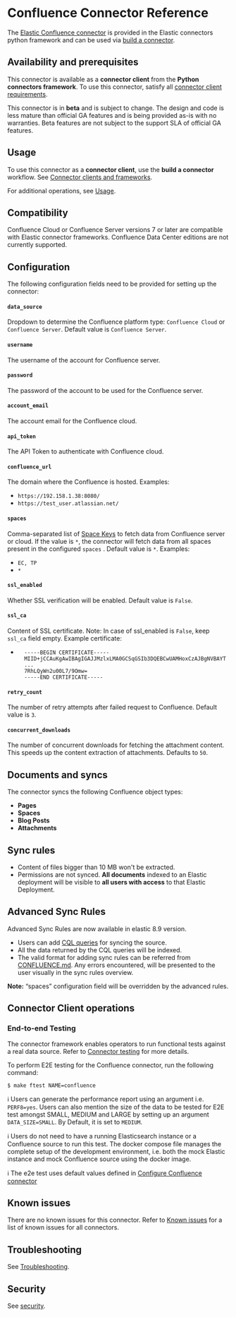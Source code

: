 # Confluence Connector Reference

The [Elastic Confluence connector](../connectors/sources/confluence.py) is provided in the Elastic connectors python framework and can be used via [build a connector](https://www.elastic.co/guide/en/enterprise-search/current/build-connector.html).

## Availability and prerequisites

This connector is available as a **connector client** from the **Python connectors framework**. To use this connector, satisfy all [connector client requirements](https://www.elastic.co/guide/en/enterprise-search/master/build-connector.html).

This connector is in **beta** and is subject to change. The design and code is less mature than official GA features and is being provided as-is with no warranties. Beta features are not subject to the support SLA of official GA features.

## Usage

To use this connector as a **connector client**, use the **build a connector** workflow. See [Connector clients and frameworks](https://www.elastic.co/guide/en/enterprise-search/master/build-connector.html).

For additional operations, see [Usage](https://www.elastic.co/guide/en/enterprise-search/master/connectors-usage.html).

## Compatibility

Confluence Cloud or Confluence Server versions 7 or later are compatible with Elastic connector frameworks. Confluence Data Center editions are not currently supported.

## Configuration

The following configuration fields need to be provided for setting up the connector:

#### `data_source`

Dropdown to determine the Confluence platform type: `Confluence Cloud` or `Confluence Server`. Default value is `Confluence Server`.

#### `username`

The username of the account for Confluence server.

#### `password`

The password of the account to be used for the Confluence server.

#### `account_email`

The account email for the Confluence cloud.

#### `api_token`

The API Token to authenticate with Confluence cloud.

#### `confluence_url`

The domain where the Confluence is hosted. Examples:

- `https://192.158.1.38:8080/`
- `https://test_user.atlassian.net/`

#### `spaces`

Comma-separated list of [Space Keys](https://confluence.atlassian.com/doc/space-keys-829076188.html) to fetch data from Confluence server or cloud. If the value is `*`, the connector will fetch data from all spaces present in the configured `spaces` . Default value is `*`. Examples:

- `EC, TP`
- `*`

#### `ssl_enabled`

Whether SSL verification will be enabled. Default value is `False`.

#### `ssl_ca`

Content of SSL certificate. Note: In case of ssl_enabled is `False`, keep `ssl_ca` field empty. Example certificate:

- ```
    -----BEGIN CERTIFICATE-----
    MIID+jCCAuKgAwIBAgIGAJJMzlxLMA0GCSqGSIb3DQEBCwUAMHoxCzAJBgNVBAYT
    ...
    7RhLQyWn2u00L7/9Omw=
    -----END CERTIFICATE-----
    ```

#### `retry_count`

The number of retry attempts after failed request to Confluence. Default value is `3`.

#### `concurrent_downloads`

The number of concurrent downloads for fetching the attachment content. This speeds up the content extraction of attachments. Defaults to `50`.

## Documents and syncs

The connector syncs the following Confluence object types:
- **Pages**
- **Spaces**
- **Blog Posts**
- **Attachments**

## Sync rules

- Content of files bigger than 10 MB won't be extracted.
- Permissions are not synced. **All documents** indexed to an Elastic deployment will be visible to **all users with access** to that Elastic Deployment.

## Advanced Sync Rules

Advanced Sync Rules are now available in elastic 8.9 version.

- Users can add [CQL queries](https://developer.atlassian.com/cloud/confluence/advanced-searching-using-cql/) for syncing the source.
- All the data returned by the CQL queries will be indexed.
- The valid format for adding sync rules can be referred from [CONFLUENCE.md](../connectors/docs/sync-rules/CONFLUENCE.md). Any errors encountered, will be presented to the user visually in the sync rules overview.

**Note:** “spaces” configuration field will be overridden by the advanced rules.

## Connector Client operations

### End-to-end Testing

The connector framework enables operators to run functional tests against a real data source. Refer to [Connector testing](https://www.elastic.co/guide/en/enterprise-search/master/build-connector.html#build-connector-testing) for more details.

To perform E2E testing for the Confluence connector, run the following command:

```shell
$ make ftest NAME=confluence
```

ℹ️ Users can generate the performance report using an argument i.e. `PERF8=yes`. Users can also mention the size of the data to be tested for E2E test amongst SMALL, MEDIUM and LARGE by setting up an argument `DATA_SIZE=SMALL`. By Default, it is set to `MEDIUM`.

ℹ️ Users do not need to have a running Elasticsearch instance or a Confluence source to run this test. The docker compose file manages the complete setup of the development environment, i.e. both the mock Elastic instance and mock Confluence source using the docker image.

ℹ️ The e2e test uses default values defined in [Configure Confluence connector](#configure-confluence-connector)

## Known issues

There are no known issues for this connector. Refer to [Known issues](https://www.elastic.co/guide/en/enterprise-search/master/connectors-known-issues.html) for a list of known issues for all connectors.

## Troubleshooting

See [Troubleshooting](https://www.elastic.co/guide/en/enterprise-search/master/connectors-troubleshooting.html).

## Security

See [security](https://www.elastic.co/guide/en/enterprise-search/master/connectors-security.html).